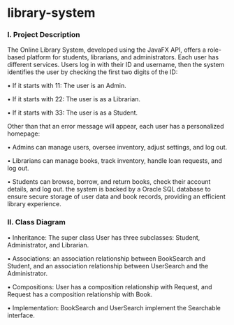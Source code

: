# library-system

<h3 align="left">I. Project Description</h3>
The Online Library System, developed using the JavaFX API, offers a role-based platform for students, librarians, and administrators. Each user has different services. Users log in with their ID and username, then the system identifies the user by checking the first two digits of the ID: 

• If it starts with 11: The user is an Admin.

• If it starts with 22: The user is as a Librarian.

• If it starts with 33: The user is as a Student. 

Other than that an error message will appear, each user has a personalized homepage: 

• Admins can manage users, oversee inventory, adjust settings, and log out. 

• Librarians can manage books, track inventory, handle loan requests, and log out. 

• Students can browse, borrow, and return books, check their account details, and log out. 
the system is backed by a Oracle SQL database to ensure secure storage of user data and book 
records, providing an efficient library experience.

<h3 align="left">II. Class Diagram</h3>
• Inheritance: The super class User has three subclasses: Student, Administrator, and Librarian. 

• Associations: an association relationship between BookSearch and Student, and an association relationship between UserSearch and the Administrator. 

• Compositions: User has a composition relationship with Request, and Request has a composition relationship with Book. 

• Implementation: BookSearch and UserSearch implement the Searchable interface.
